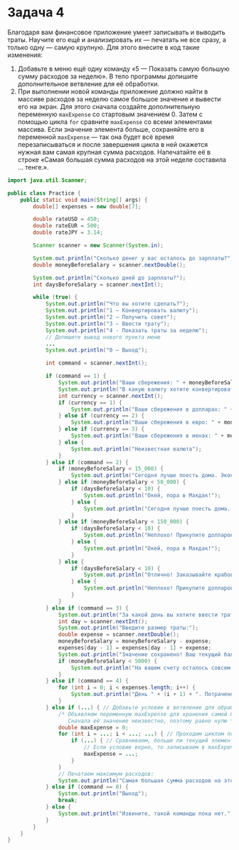 # Задача 4

Благодаря вам финансовое приложение умеет записывать и выводить траты. Научите его ещё и анализировать их — печатать не все сразу, а только одну — самую крупную. Для этого внесите в код такие изменения:
1. Добавьте в меню ещё одну команду «5 — Показать самую большую сумму расходов за неделю». В тело программы допишите дополнительное ветвление для её обработки.
2. При выполнении новой команды приложение должно найти в массиве расходов за неделю самое большое значение и вывести его на экран. Для этого сначала создайте дополнительную переменную `maxExpense` со стартовым значением 0. Затем с помощью цикла `for` сравните `maxExpense` со всеми элементами массива. Если значение элемента больше, сохраняйте его в переменной `maxExpense` — так она будет всё время перезаписываться и после завершения цикла в ней окажется нужная вам самая крупная сумма расходов. Напечатайте её в строке «Самая большая сумма расходов на этой неделе составила ... тенге.».
```java
import java.util.Scanner;

public class Practice {
    public static void main(String[] args) {
        double[] expenses = new double[7];

        double rateUSD = 450;
        double rateEUR = 500;
        double rateJPY = 3.14;

        Scanner scanner = new Scanner(System.in);

        System.out.println("Сколько денег у вас осталось до зарплаты?");
        double moneyBeforeSalary = scanner.nextDouble();

        System.out.println("Сколько дней до зарплаты?");
        int daysBeforeSalary = scanner.nextInt();

        while (true) {
            System.out.println("Что вы хотите сделать?");
            System.out.println("1 — Конвертировать валюту");
            System.out.println("2 — Получить совет");
            System.out.println("3 — Ввести трату");
            System.out.println("4 - Показать траты за неделю");
            // Допишите вывод нового пункта меню
            ...
            System.out.println("0 — Выход");

            int command = scanner.nextInt();

            if (command == 1) {
                System.out.println("Ваши сбережения: " + moneyBeforeSalary + " KZT");
                System.out.println("В какую валюту хотите конвертировать? Доступные варианты: 1 - USD, 2 - EUR, 3 - JPY.");
                int currency = scanner.nextInt();
                if (currency == 1) {
                    System.out.println("Ваши сбережения в долларах: " + moneyBeforeSalary / rateUSD);
                } else if (currency == 2) {
                    System.out.println("Ваши сбережения в евро: " + moneyBeforeSalary / rateEUR);
                } else if (currency == 3) {
                    System.out.println("Ваши сбережения в иенах: " + moneyBeforeSalary / rateJPY);
                } else {
                    System.out.println("Неизвестная валюта");
                }
            } else if (command == 2) {
                if (moneyBeforeSalary < 15_000) {
                    System.out.println("Сегодня лучше поесть дома. Экономьте, и вы дотянете до зарплаты!");
                } else if (moneyBeforeSalary < 50_000) {
                    if (daysBeforeSalary < 10) {
                        System.out.println("Окей, пора в Макдак!");
                    } else {
                        System.out.println("Сегодня лучше поесть дома. Экономьте, и вы дотянете до зарплаты!");
                    }
                } else if (moneyBeforeSalary < 150_000) {
                    if (daysBeforeSalary < 10) {
                        System.out.println("Неплохо! Прикупите долларов и зайдите поужинать в классное место. :)");
                    } else {
                        System.out.println("Окей, пора в Макдак!");
                    }
                } else {
                    if (daysBeforeSalary < 10) {
                        System.out.println("Отлично! Заказывайте крабов!");
                    } else {
                        System.out.println("Неплохо! Прикупите долларов и зайдите поужинать в классное место. :)");
                    }
                }
            } else if (command == 3) {
                System.out.println("За какой день вы хотите ввести трату: 1-ПН, 2-ВТ, 3-СР, 4-ЧТ, 5-ПТ, 6-СБ, 7-ВС?");
                int day = scanner.nextInt();
                System.out.println("Введите размер траты:");
                double expense = scanner.nextDouble();
                moneyBeforeSalary = moneyBeforeSalary - expense;
                expenses[day - 1] = expenses[day - 1] + expense;
                System.out.println("Значение сохранено! Ваш текущий баланс в тенге: " + moneyBeforeSalary);
                if (moneyBeforeSalary < 5000) {
                    System.out.println("На вашем счету осталось совсем немного. Стоит начать экономить!");
                }
            } else if (command == 4) {
                for (int i = 0; i < expenses.length; i++) {
                    System.out.println("День " + (i + 1) + ". Потрачено " + expenses[i] + " тенге");
                }
            } else if (...) { // Добавьте условие в ветвление для обработки новой команды
                /* Объявляем переменную maxExpense для хранения самой большой суммы расходов. 
                   Сначала её значение неизвестно, поэтому равно нулю */
                double maxExpense = 0;
                for (int i = ...; i < ...; ...) { // Проходим циклом по всему массиву трат
                    if (...) { // Сравниваем, больше ли текущий элемент массива значения maxExpense
                        // Если условие верно, то записываем в maxExpense значение текущего элемента массива
                        maxExpense = ...;
                    }
                }
                // Печатаем максимум расходов:
                System.out.println("Самая большая сумма расходов на этой неделе составила " + ... + " тенге.");
            } else if (command == 0) {
                System.out.println("Выход");
                break;
            } else {
                System.out.println("Извините, такой команды пока нет.");
            }
        }
    }
}
```
